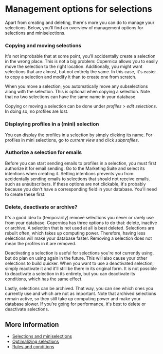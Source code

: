 # Management options for selections

Apart from creating and deleting, there's more you can do to manage 
your selections. Below, you'll find an overview of management options 
for selections and miniselections.

### Copying and moving selections

It's not improbable that at some point, you'll accidentally create a 
selection in the wrong place. This is not a big problem: Copernica 
allows you to easily move the selection to the right location. 
Additionally, you might want selections that are almost, but not 
entirely the same. In this case, it's easier to copy a selection and 
modify it than to create one from scratch.

When you move a selection, you automatically move any subselections 
along with the selection. This is optional when copying a selection. 
Note that no two selections can have the same name in your database. 

Copying or moving a selection can be done under *profiles* > *edit 
selections*. In doing so, no profiles are lost.

### Displaying profiles in a (mini) selection

You can display the profiles in a selection by simply clicking its name. 
For profiles in mini selections, go to *current view* and click 
*subprofiles*.

### Authorize a selection for emails

Before you can start sending emails to profiles in a selection, you must 
first authorize it for email sending. Go to the Marketing Suite and 
select its intentions when creating it. Setting intentions prevents you 
from accidentally sending emails to selections that should not receive 
emails, such as unsubscribers. If these options are not clickable, 
it's probably because you don't have a corresponding field in your 
database. You'll need to create these first.

### Delete, deactivate or archive?

It's a good idea to (temporarily) remove selections you never or rarely 
use from your database. Copernica has three options to do that: delete, 
inactive or archive. A selection that is not used at all is best deleted. 
Selections are rebuilt often, which takes up computing power. Therefore, 
having less selections will make your database faster. Removing a 
selection does not mean the profiles in it are removed.

Deactivating a selection is useful for selections you're not currently 
using, but do plan on using again in the future. This will also cause 
your other selections to build quicker. When you want to use a 
deactivated selection, simply reactivate it and it'll still be there in 
its original form. It is not possible to deactivate a selection in its 
entirety, but you can deactivate its conditions, which has the same 
effect. 

Lastly, selections can be archived. That way, you can see which ones 
you currently use and which are not as important. Note that archived 
selections remain active, so they still take up computing power and 
make your database slower. If you're going for performance, it's best 
to delete or deactivate selections.

## More information

* [Selections and miniselections](./selections-introduction)
* [Optimalizing selections](selections-optimization)
* [Rules and conditions](selections-conditions)
